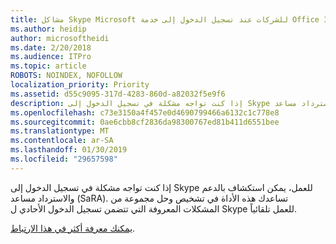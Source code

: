 ```yaml
---
title: مشاكل Skype Microsoft للشركات عند تسجيل الدخول إلى خدمة Office 365
ms.author: heidip
author: microsoftheidi
ms.date: 2/20/2018
ms.audience: ITPro
ms.topic: article
ROBOTS: NOINDEX, NOFOLLOW
localization_priority: Priority
ms.assetid: d55c9095-317d-4283-860d-a82032f5e9f6
description: إذا كنت تواجه مشكلة في تسجيل الدخول إلى Skype للعمل، يمكن استكشاف بالدعم والاسترداد مساعد (SaRA). تساعدك هذه الأداة في تشخيص وحل مجموعة من المشكلات المعروفة التي تتضمن تسجيل الدخول الأحادي ل Skype للعمل تلقائياً.
ms.openlocfilehash: c73e3150a4f457e0d4690799466a6132c1c778e8
ms.sourcegitcommit: 0ae6cbb8cf2836da98300767ed81b411d6551bee
ms.translationtype: MT
ms.contentlocale: ar-SA
ms.lasthandoff: 01/30/2019
ms.locfileid: "29657598"
---
```

إذا كنت تواجه مشكلة في تسجيل الدخول إلى Skype للعمل، يمكن استكشاف بالدعم والاسترداد مساعد (SaRA). تساعدك هذه الأداة في تشخيص وحل مجموعة من المشكلات المعروفة التي تتضمن تسجيل الدخول الأحادي ل Skype للعمل تلقائياً.
  
[يمكنك معرفة أكثر في هذا الارتباط](https://support.microsoft.com/help/4087361/troubleshooting-office-365-issues-signing-in-to-skype-for-business).
  


